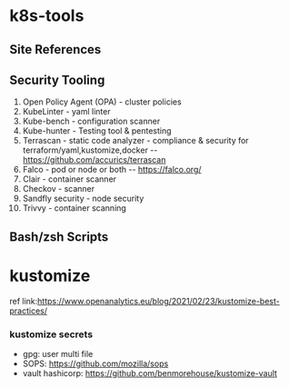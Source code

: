 # k8s-tools

Site References
---------------


Security Tooling
----------------
1. Open Policy Agent (OPA) - cluster policies
2. KubeLinter - yaml linter
3. Kube-bench - configuration scanner
4. Kube-hunter - Testing tool & pentesting
5. Terrascan - static code analyzer - compliance & security for terraform/yaml,kustomize,docker
-- https://github.com/accurics/terrascan 
6. Falco - pod or node or both
-- https://falco.org/
7. Clair - container scanner
8. Checkov - scanner
9. Sandfly security - node security
10. Trivvy - container scanning


Bash/zsh Scripts
-------------

# kustomize

ref link:https://www.openanalytics.eu/blog/2021/02/23/kustomize-best-practices/

### kustomize secrets
* gpg: user multi file
* SOPS: https://github.com/mozilla/sops
* vault hashicorp: https://github.com/benmorehouse/kustomize-vault





